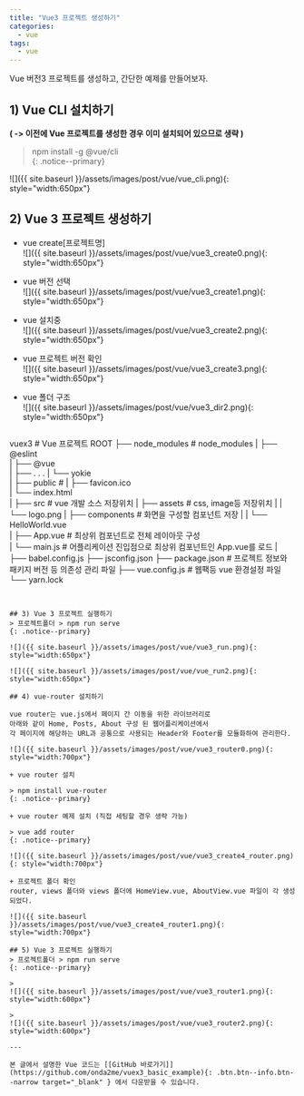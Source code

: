 ```yaml
---
title: "Vue3 프로젝트 생성하기"
categories: 
  - vue
tags:
  - vue
---
```


Vue 버전3 프로젝트를 생성하고, 간단한 예제를 만들어보자.


## 1) Vue CLI 설치하기    
**( -> 이전에 Vue 프로젝트를 생성한 경우 이미 설치되어 있으므로 생략 )**    

> npm install -g @vue/cli    
{: .notice--primary}

![]({{ site.baseurl }}/assets/images/post/vue/vue_cli.png){: style="width:650px"}


## 2) Vue 3 프로젝트 생성하기

+ vue create[프로젝트명]    
![]({{ site.baseurl }}/assets/images/post/vue/vue3_create0.png){: style="width:650px"}

+ vue 버전 선택    
![]({{ site.baseurl }}/assets/images/post/vue/vue3_create1.png){: style="width:650px"}  

+ vue 설치중    
![]({{ site.baseurl }}/assets/images/post/vue/vue3_create2.png){: style="width:650px"}

+ vue 프로젝트 버전 확인    
![]({{ site.baseurl }}/assets/images/post/vue/vue3_create3.png){: style="width:650px"}

+ vue 폴더 구조    
![]({{ site.baseurl }}/assets/images/post/vue/vue3_dir2.png){: style="width:650px"}    

   ```
vuex3                          # Vue 프로젝트 ROOT
├── node_modules               # node_modules
|   ├── @eslint       
|   ├── @vue          
|   ├── . . . 
|   └── yokie         
|
├── public                     # 
|   ├── favicon.ico       
|   └── index.html          
|
├── src                        # vue 개발 소스 저장위치
|   ├── assets                 # css, image등  저장위치
|   |   └── logo.png
|   ├── components             # 화면을 구성할 컴포넌트 저장
|   |   └── HelloWorld.vue     
|   ├── App.vue                # 최상위 컴포넌트로 전체 레이아웃 구성       
|   └── main.js                # 어플리케이션 진입점으로 최상위 컴포넌트인 App.vue를 로드
|
├── babel.config.js
├── jsconfig.json
├── package.json               # 프로젝트 정보와 패키지 버전 등 의존성 관리 파일
├── vue.config.js              # 웹팩등 vue 환경설정 파일
└── yarn.lock
```


## 3) Vue 3 프로젝트 실행하기    
> 프로젝트폴더 > npm run serve
{: .notice--primary}

![]({{ site.baseurl }}/assets/images/post/vue/vue3_run.png){: style="width:650px"}

![]({{ site.baseurl }}/assets/images/post/vue/vue_run2.png){: style="width:650px"}

## 4) vue-router 설치하기

vue router는 vue.js에서 페이지 간 이동을 위한 라이브러리로    
아래와 같이 Home, Posts, About 구성 된 웹어플리케이션에서 
각 페이지에 해당하는 URL과 공통으로 사용되는 Header와 Footer를 모듈화하여 관리한다.

![]({{ site.baseurl }}/assets/images/post/vue/vue3_router0.png){: style="width:700px"}

+ vue router 설치    

> npm install vue-router
{: .notice--primary}

+ vue router 예제 설치 (직접 세팅할 경우 생략 가능)    

> vue add router
{: .notice--primary}

![]({{ site.baseurl }}/assets/images/post/vue/vue3_create4_router.png){: style="width:700px"}

+ 프로젝트 폴더 확인    
router, views 폴더와 views 폴더에 HomeView.vue, AboutView.vue 파일이 각 생성되었다.    

![]({{ site.baseurl }}/assets/images/post/vue/vue3_create4_router1.png){: style="width:700px"}    

## 5) Vue 3 프로젝트 실행하기    
> 프로젝트폴더 > npm run serve
{: .notice--primary}

> 
![]({{ site.baseurl }}/assets/images/post/vue/vue3_router1.png){: style="width:600px"}    

> 
![]({{ site.baseurl }}/assets/images/post/vue/vue3_router2.png){: style="width:600px"}    

---

본 글에서 설명한 Vue 코드는 [[GitHub 바로가기]](https://github.com/onda2me/vuex3_basic_example){: .btn.btn--info.btn--narrow target="_blank" } 에서 다운받을 수 있습니다.
